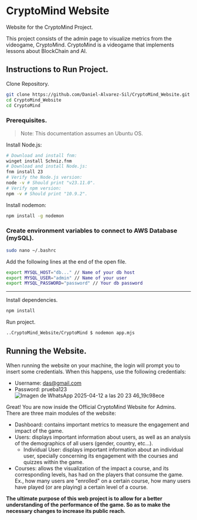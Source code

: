# CryptoMind Website
Website for the CryptoMind Project. 

This project consists of the admin page to visualize metrics from the videogame, CryptoMind. CryptoMind is a videogame that implements lessons about BlockChain and AI.

## Instructions to Run Project.
Clone Repository.
```bash
git clone https://github.com/Daniel-Alvarez-Sil/CryptoMind_Website.git
cd CryptoMind_Website
cd CryptoMind
```

### Prerequisites.
> Note:
> This documentation assumes an Ubuntu OS.

Install Node.js:
```bash
# Download and install fnm:
winget install Schniz.fnm
# Download and install Node.js:
fnm install 23
# Verify the Node.js version:
node -v # Should print "v23.11.0".
# Verify npm version:
npm -v # Should print "10.9.2".
```

Install nodemon:
```bash
npm install -g nodemon
```

### Create environment variables to connect to AWS Database (mySQL). 
```bash
sudo nano ~/.bashrc
```
Add the following lines at the end of the open file. 
```bash
export MYSQL_HOST="db..." // Name of your db host
export MYSQL_USER="admin" // Name of your user
export MYSQL_PASSWORD="password" // Your db password
```
---
Install dependencies. 
```bash
npm install
```
Run project.
```bash
..CryptoMind_Website/CryptoMind $ nodemon app.mjs
```

## Running the Website. 
When running the website on your machine, the login will prompt you to insert some credentials. When this happens, use the following credentials: 
- Username: das@gmail.com
- Password: prueba123
![Imagen de WhatsApp 2025-04-12 a las 20 23 46_19c98ece](https://github.com/user-attachments/assets/80bacaee-ba45-4947-9927-a9aa00bce9fc)

Great! You are now inside the Official CryptoMind Website for Admins. There are three main modules of the website:
- Dashboard: contains important metrics to measure the engagement and impact of the game.
- Users: displays important information about users, as well as an analysis of the demographics of all users (gender, country, etc...).
  - Individual User: displays important information about an individual user, specially concerning its engagement with the courses and quizzes within the game.
- Courses: allows the visualization of the impact a course, and its corresponding levels, has had on the players that consume the game. Ex., how many users are "enrolled" on a certain course, how many users have played (or are playing) a certain level of a course. 

__The ultimate purpose of this web project is to allow for a better understanding of the performance of the game. So as to make the necessary changes to increase its public reach.__
